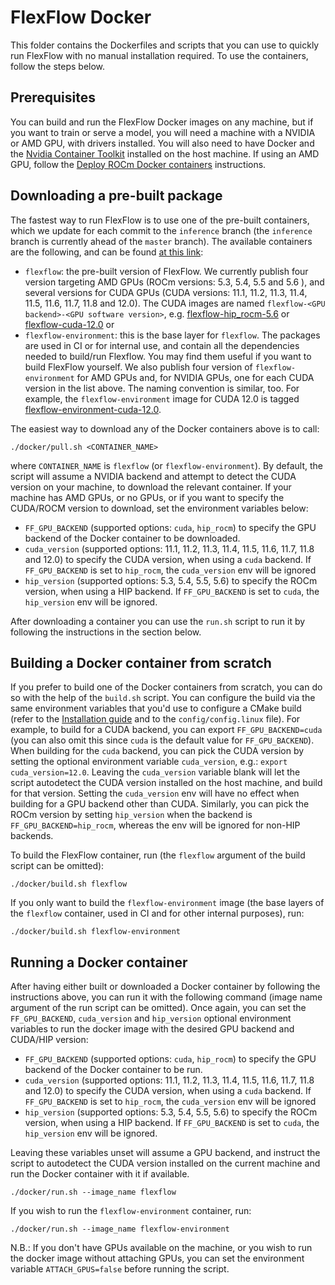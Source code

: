 # FlexFlow Docker
This folder contains the Dockerfiles and scripts that you can use to quickly run FlexFlow with no manual installation required. To use the containers, follow the steps below.

## Prerequisites
You can build and run the FlexFlow Docker images on any machine, but if you want to train or serve a model, you will need a machine with a NVIDIA or AMD GPU, with drivers installed. You will also need to have Docker and the [Nvidia Container Toolkit](https://docs.nvidia.com/datacenter/cloud-native/container-toolkit/install-guide.html#getting-started) installed on the host machine. If using an AMD GPU, follow the [Deploy ROCm Docker containers](https://rocm.docs.amd.com/en/latest/deploy/docker.html) instructions.

## Downloading a pre-built package
The fastest way to run FlexFlow is to use one of the pre-built containers, which we update for each commit to the `inference` branch (the `inference` branch is currently ahead of the `master` branch). The available containers are the following, and can be found [at this link](https://github.com/orgs/flexflow/packages?repo_name=FlexFlow):

* `flexflow`: the pre-built version of FlexFlow. We currently publish four version targeting AMD GPUs (ROCm versions: 5.3, 5.4, 5.5 and 5.6 ), and several versions for CUDA GPUs (CUDA versions: 11.1, 11.2, 11.3, 11.4, 11.5, 11.6, 11.7, 11.8 and 12.0). The CUDA images are named `flexflow-<GPU backend>-<GPU software version>`, e.g. [flexflow-hip_rocm-5.6](https://github.com/flexflow/FlexFlow/pkgs/container/flexflow-hip_rocm-5.6) or [flexflow-cuda-12.0](https://github.com/orgs/flexflow/packages/container/package/flexflow-cuda-12.0) or 
* `flexflow-environment`: this is the base layer for `flexflow`. The packages are used in CI or for internal use, and contain all the dependencies needed to build/run Flexflow. You may find them useful if you want to build FlexFlow yourself. We also publish four version of `flexflow-environment` for AMD GPUs and, for NVIDIA GPUs, one for each CUDA version in the list above. The naming convention is similar, too. For example, the `flexflow-environment` image for CUDA 12.0 is tagged [flexflow-environment-cuda-12.0](https://github.com/orgs/flexflow/packages/container/package/flexflow-environment-cuda-12.0).

The easiest way to download any of the Docker containers above is to call:

```
./docker/pull.sh <CONTAINER_NAME>
```

where `CONTAINER_NAME` is `flexflow` (or `flexflow-environment`). By default, the script will assume a NVIDIA backend and attempt to detect the CUDA version on your machine, to download the relevant container. If your machine has AMD GPUs, or no GPUs, or if you want to specify  the CUDA/ROCM version to download, set the environment variables below:

* `FF_GPU_BACKEND` (supported options: `cuda`, `hip_rocm`) to specify the GPU backend of the Docker container to be downloaded.
* `cuda_version` (supported options: 11.1, 11.2, 11.3, 11.4, 11.5, 11.6, 11.7, 11.8 and 12.0) to specify the CUDA version, when using a `cuda` backend. If `FF_GPU_BACKEND` is set to `hip_rocm`, the `cuda_version` env will be ignored
* `hip_version` (supported options: 5.3, 5.4, 5.5, 5.6) to specify the ROCm version, when using a HIP backend. If `FF_GPU_BACKEND` is set to `cuda`, the `hip_version` env will be ignored.


After downloading a container you can use the `run.sh` script to run it by following the instructions in the section below.

## Building a Docker container from scratch
If you prefer to build one of the Docker containers from scratch, you can do so with the help of the `build.sh` script. You can configure the build via the same environment variables that you'd use to configure a CMake build (refer to the [Installation guide](https://flexflow.readthedocs.io/en/latest/installation.html) and to the `config/config.linux` file). For example, to build for a CUDA backend, you can export `FF_GPU_BACKEND=cuda` (you can also omit this since `cuda` is the default value for `FF_GPU_BACKEND`). When building for the `cuda` backend, you can pick the CUDA version by setting the optional environment variable `cuda_version`, e.g.: `export cuda_version=12.0`. Leaving the `cuda_version` variable blank will let the script autodetect the CUDA version installed on the host machine, and build for that version. Setting the `cuda_version` env will have no effect when building for a GPU backend other than CUDA. Similarly, you can pick the ROCm version by setting `hip_version` when the backend is `FF_GPU_BACKEND=hip_rocm`, whereas the env will be ignored for non-HIP backends.

To build the FlexFlow container, run (the `flexflow` argument of the build script can be omitted):

```
./docker/build.sh flexflow
```

If you only want to build the `flexflow-environment` image (the base layers of the `flexflow` container, used in CI and for other internal purposes), run:

```
./docker/build.sh flexflow-environment
``` 

## Running a Docker container
After having either built or downloaded a Docker container by following the instructions above, you can run it with the following command (image name argument of the run script can be omitted). Once again, you can set the `FF_GPU_BACKEND`, `cuda_version` and `hip_version` optional environment variables to run the docker image with the desired GPU backend and CUDA/HIP version:

* `FF_GPU_BACKEND` (supported options: `cuda`, `hip_rocm`) to specify the GPU backend of the Docker container to be run.
* `cuda_version` (supported options: 11.1, 11.2, 11.3, 11.4, 11.5, 11.6, 11.7, 11.8 and 12.0) to specify the CUDA version, when using a `cuda` backend. If `FF_GPU_BACKEND` is set to `hip_rocm`, the `cuda_version` env will be ignored
* `hip_version` (supported options: 5.3, 5.4, 5.5, 5.6) to specify the ROCm version, when using a HIP backend. If `FF_GPU_BACKEND` is set to `cuda`, the `hip_version` env will be ignored.

Leaving these variables unset will assume a GPU backend, and instruct the script to autodetect the CUDA version installed on the current machine and run the Docker container with it if available.

```
./docker/run.sh --image_name flexflow
```

If you wish to run the `flexflow-environment` container, run:

```
./docker/run.sh --image_name flexflow-environment
```

N.B.: If you don't have GPUs available on the machine, or you wish to run the docker image without attaching GPUs, you can set the environment variable `ATTACH_GPUS=false` before running the script.
